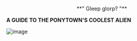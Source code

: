 <p align="center">
  **" Gleep glorp? "**

**A GUIDE TO THE PONYTOWN'S COOLEST ALIEN**

![image](https://github.com/obsessivenerdx/obsessivenerdx/assets/162385200/d33c42e0-a383-4d1c-99e6-98f2f6306fef)

</p>
